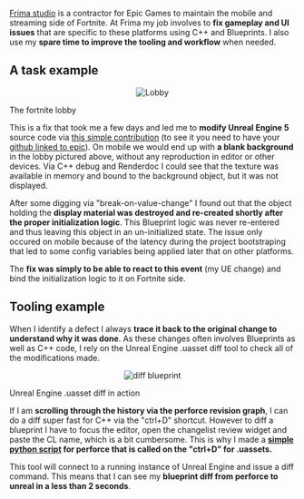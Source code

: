 [Frima studio](https://frimastudio.com/) is a contractor for Epic Games to maintain the mobile and streaming side of Fortnite. At Frima my job involves to **fix gameplay and UI issues** that are specific to these platforms using C++ and Blueprints. I also use my **spare time to improve the tooling and workflow** when needed.

## A task example

<p style="text-align:center">
    <img src="/img/fortnite/lobby.jpg" alt="Lobby" loading=lazy/>
    <figcaption>The fortnite lobby</figcaption>
</p>

This is a fix that took me a few days and led me to **modify Unreal Engine 5** source code via [this simple contribution](https://github.com/EpicGames/UnrealEngine/commit/9e43e35d40aedd934bcd2e9dc76a66a359fa1723) (to see it you need to have your [github linked to epic](https://www.unrealengine.com/fr/ue-on-github)). On mobile we would end up with **a blank background** in the lobby pictured above, without any reproduction in editor or other devices. Via C++ debug and Renderdoc I could see that the texture was available in memory and bound to the background object, but it was not displayed. 

After some digging via "break-on-value-change" I found out that the object holding the **display material was destroyed and re-created shortly after the proper initialization logic**. This Blueprint logic was never re-entered and thus leaving this object in an un-initialized state. The issue only occured on mobile because of the latency during the project bootstraping that led to some config variables being applied later that on other platforms. 

The **fix was simply to be able to react to this event** (my UE change) and bind the initialization logic to it on Fortnite side.

## Tooling example

When I identify a defect I always **trace it back to the original change to understand why it was done**. As these changes often involves Blueprints as well as C++ code, I rely on the Unreal Engine .uasset diff tool to check all of the modifications made.

<p style="text-align:center">
    <img src="/img/fortnite/diff-bp.png" alt="diff blueprint" loading=lazy/>
    <figcaption>Unreal Engine .uasset diff in action</figcaption>
</p>

If I am **scrolling through the history via the perforce revision graph**, I can do a diff super fast for C++ via the "ctrl+D" shortcut. However to diff a blueprint I have to focus the editor, open the changelist review widget and paste the CL name, which is a bit cumbersome. This is why I made a **[simple python script](https://github.com/learn-computer-graphics/perforce-uasset-diff) for perforce that is called on the "ctrl+D" for .uassets.**

This tool will connect to a running instance of Unreal Engine and issue a diff command. This means that I can see my **blueprint diff from perforce to unreal in a less than 2 seconds**.
